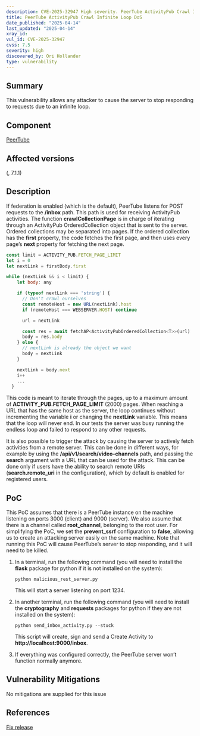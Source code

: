 ```yaml
---
description: CVE-2025-32947 High severity. PeerTube ActivityPub Crawl Infinite Loop DoS
title: PeerTube ActivityPub Crawl Infinite Loop DoS
date_published: "2025-04-14"
last_updated: "2025-04-14"
xray_id:
vul_id: CVE-2025-32947
cvss: 7.5
severity: high
discovered_by: Ori Hollander
type: vulnerability
---
```

## Summary
This vulnerability allows any attacker to cause the server to stop responding to requests due to an infinite loop.

## Component

[PeerTube](https://github.com/Chocobozzz/PeerTube)



## Affected versions

(, 7.1.1)



## Description

If federation is enabled (which is the default), PeerTube listens for POST requests to the **/inbox** path. This path is used for receiving ActivityPub activities. The function **crawlCollectionPage** is in charge of iterating through an ActivityPub OrderedCollection object that is sent to the server. Ordered collections may be separated into pages. If the ordered collection has the **first** property, the code fetches the first page, and then uses every page’s **next** property for fetching the next page. 

```js
const limit = ACTIVITY_PUB.FETCH_PAGE_LIMIT
let i = 0
let nextLink = firstBody.first

while (nextLink && i < limit) {
    let body: any

    if (typeof nextLink === 'string') {
      // Don't crawl ourselves
      const remoteHost = new URL(nextLink).host
      if (remoteHost === WEBSERVER.HOST) continue

      url = nextLink

      const res = await fetchAP<ActivityPubOrderedCollection<T>>(url)
      body = res.body
    } else {
      // nextLink is already the object we want
      body = nextLink
    }

    nextLink = body.next
    i++
    ...
  }
```

This code is meant to iterate through the pages, up to a maximum amount of **ACTIVITY_PUB.FETCH_PAGE_LIMIT** (2000) pages. When reaching a URL that has the same host as the server, the loop continues without incrementing the variable **i** or changing the **nextLink** variable. This means that the loop will never end. In our tests the server was busy running the endless loop and failed to respond to any other requests.

It is also possible to trigger the attack by causing the server to actively fetch activities from a remote server. This can be done in different ways, for example by using the **/api/v1/search/video-channels** path, and passing the **search** argument with a URL that can be used for the attack. This can be done only if users have the ability to search remote URIs (**search.remote_uri** in the configuration), which by default is enabled for registered users.



## PoC

This PoC assumes that there is a PeerTube instance on the machine listening on ports 3000 (client) and 9000 (server). We also assume that there is a channel called **root_channel**, belonging to the root user. For simplifying the PoC, we set the **prevent_ssrf** configuration to **false**, allowing us to create an attacking server easily on the same machine. Note that running this PoC will cause PeerTube’s server to stop responding, and it will need to be killed.
1. In a terminal, run the following command (you will need to install the **flask** package for python if it is not installed on the system):

   ```
   python malicious_rest_server.py
   ```

   This will start a server listening on port 1234.

1. In another terminal, run the following command (you will need to install the **cryptography** and **requests** packages for python if they are not installed on the system):

   ```
   python send_inbox_activity.py --stuck
   ```

   This script will create, sign and send a Create Activity to **http://localhost:9000/inbox**.

1. If everything was configured correctly, the PeerTube server won’t function normally anymore.

## Vulnerability Mitigations

No mitigations are supplied for this issue



## References

[Fix release](https://github.com/Chocobozzz/PeerTube/releases/tag/v7.1.1)
